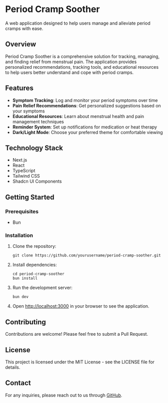 # Period Cramp Soother

A web application designed to help users manage and alleviate period cramps with ease.

## Overview

Period Cramp Soother is a comprehensive solution for tracking, managing, and finding relief from menstrual pain. The application provides personalized recommendations, tracking tools, and educational resources to help users better understand and cope with period cramps.

## Features

- **Symptom Tracking**: Log and monitor your period symptoms over time
- **Pain Relief Recommendations**: Get personalized suggestions based on your symptoms
- **Educational Resources**: Learn about menstrual health and pain management techniques
- **Reminder System**: Set up notifications for medication or heat therapy
- **Dark/Light Mode**: Choose your preferred theme for comfortable viewing

## Technology Stack

- Next.js
- React
- TypeScript
- Tailwind CSS
- Shadcn UI Components

## Getting Started

### Prerequisites

- Bun


### Installation

1. Clone the repository:
   ```
   git clone https://github.com/yourusername/period-cramp-soother.git
   ```

2. Install dependencies:
   ```
   cd period-cramp-soother
   bun install
   ```

3. Run the development server:
   ```
   bun dev
   ```

4. Open [http://localhost:3000](http://localhost:3000) in your browser to see the application.

## Contributing

Contributions are welcome! Please feel free to submit a Pull Request.

## License

This project is licensed under the MIT License - see the LICENSE file for details.

## Contact

For any inquiries, please reach out to us through [GitHub](https://github.com/codetil).
